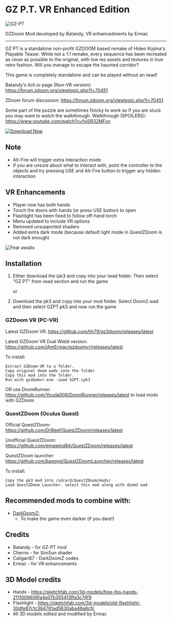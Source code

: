 # GZ P.T. VR Enhanced Edition

![GZ-PT](https://i.imgur.com/V7GipeB.png)

GZDoom Mod developed by Batandy, VR enhancedments by Ermac

---

GZ PT is a standalone non-profit GZDOOM based remake of Hideo Kojima's Playable Teaser. While not a 1:1 remake, every sequence has been recreated as close as possible to the original, with low res assets and textures in true retro fashion.
Will you manage to escape the haunted corridor?

This game is completely standalone and can be played without an iwad!

Batandy's itch.io page (Non-VR version): https://forum.zdoom.org/viewtopic.php?t=70451

ZDoom forum discussion: https://forum.zdoom.org/viewtopic.php?t=70451

Some part of the puzzle are sometimes finicky to work so if you are stuck you may want to watch the walkthrough.
Walkthrough (SPOILERS): https://www.youtube.com/watch?v=fvi0R32MFvo

[![Download Now](https://raster.shields.io/github/downloads/iAmErmac/GZPT-VR/total)](https://github.com/iAmErmac/GZPT-VR/releases/latest)

## Note
* Alt-Fire will trigger extra interaction mode
* if you are unsure about what to interact with, point the controller to the objects and try pressing USE and Alt-Fire button to trigger any hidden interaction

## VR Enhancements
* Player now has both hands
* Touch the doors with hands (or press USE button) to open
* Flashlight has been fixed to follow off-hand torch
* Menu updated to include VR options
* Removed unsupported shaders
* Added extra dark mode (because default light mode in QuestZDoom is not dark enough)

![Fear awaits](https://i.imgur.com/2DMjS3r.png)

## Installation

1) Either download the ipk3 and copy into your iwad folder. Then select "GZ PT" from iwad section and run the game

   or
2) Download the pk3 and copy into your mod folder. Select Doom2.wad and then select GZPT.pk3 and now run the game

### GZDoom VR (PC-VR)

Latest GZDoom VR: https://github.com/hh79/gz3doom/releases/latest

Latest GZDoom VR Dual Wield version: https://github.com/iAmErmac/gzdoomvr/releases/latest

To install:

    Extract GZDoom-VR to a folder.
    Copy original doom wads into the folder.
    Copy this mod into the folder.
    Run with gzdoomvr.exe -iwad GZPT.ipk3
  
OR use DoomRunner: https://github.com/Youda008/DoomRunner/releases/latest to load mods with GZDoom

### QuestZDoom (Oculus Quest)

Official QuestZDoom: https://github.com/DrBeef/QuestZDoom/releases/latest

Unofficial QuestZDoom: https://github.com/emawind84/QuestZDoom/releases/latest

QuestZDoom launcher: https://github.com/baggyg/QuestZDoomLauncher/releases/latest

To install:

    Copy the pk3 mod into /sdcard/QuestZDoom/mods/
    Load QuestZDoom Launcher. select this mod along with doom2 wad

## Recommended mods to combine with:

* [DarkDoomZ:](https://github.com/caligari87/darkdoomz/releases/latest)
  - To make the game even darker (if you dare!)

## Credits

* Batandy - for GZ-PT mod
* Cherno - for SimSun shader
* Caligari87 - DarkDoomZ codes
* Ermac - for VR enhancements

## 3D Model credits

* Hands - https://sketchfab.com/3d-models/free-fps-hands-2111009606fa4a07b355413ffa3c74f9
* Flashlight - https://sketchfab.com/3d-models/old-flashlight-30dfe87c1c384781ad5630aba46a8cfc
* All 3D models edited and modified by Ermac